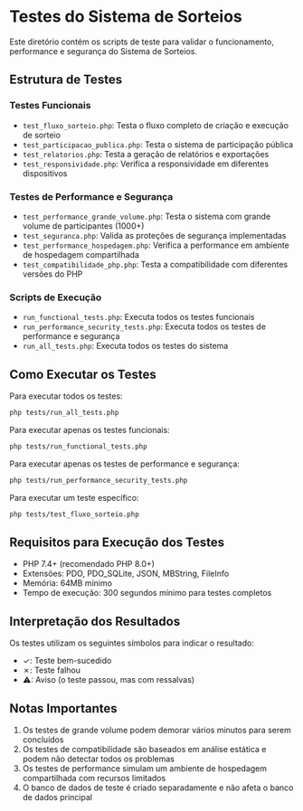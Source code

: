 # Testes do Sistema de Sorteios

Este diretório contém os scripts de teste para validar o funcionamento, performance e segurança do Sistema de Sorteios.

## Estrutura de Testes

### Testes Funcionais
- `test_fluxo_sorteio.php`: Testa o fluxo completo de criação e execução de sorteio
- `test_participacao_publica.php`: Testa o sistema de participação pública
- `test_relatorios.php`: Testa a geração de relatórios e exportações
- `test_responsividade.php`: Verifica a responsividade em diferentes dispositivos

### Testes de Performance e Segurança
- `test_performance_grande_volume.php`: Testa o sistema com grande volume de participantes (1000+)
- `test_seguranca.php`: Valida as proteções de segurança implementadas
- `test_performance_hospedagem.php`: Verifica a performance em ambiente de hospedagem compartilhada
- `test_compatibilidade_php.php`: Testa a compatibilidade com diferentes versões do PHP

### Scripts de Execução
- `run_functional_tests.php`: Executa todos os testes funcionais
- `run_performance_security_tests.php`: Executa todos os testes de performance e segurança
- `run_all_tests.php`: Executa todos os testes do sistema

## Como Executar os Testes

Para executar todos os testes:

```bash
php tests/run_all_tests.php
```

Para executar apenas os testes funcionais:

```bash
php tests/run_functional_tests.php
```

Para executar apenas os testes de performance e segurança:

```bash
php tests/run_performance_security_tests.php
```

Para executar um teste específico:

```bash
php tests/test_fluxo_sorteio.php
```

## Requisitos para Execução dos Testes

- PHP 7.4+ (recomendado PHP 8.0+)
- Extensões: PDO, PDO_SQLite, JSON, MBString, FileInfo
- Memória: 64MB mínimo
- Tempo de execução: 300 segundos mínimo para testes completos

## Interpretação dos Resultados

Os testes utilizam os seguintes símbolos para indicar o resultado:

- ✓: Teste bem-sucedido
- ✗: Teste falhou
- ⚠: Aviso (o teste passou, mas com ressalvas)

## Notas Importantes

1. Os testes de grande volume podem demorar vários minutos para serem concluídos
2. Os testes de compatibilidade são baseados em análise estática e podem não detectar todos os problemas
3. Os testes de performance simulam um ambiente de hospedagem compartilhada com recursos limitados
4. O banco de dados de teste é criado separadamente e não afeta o banco de dados principal